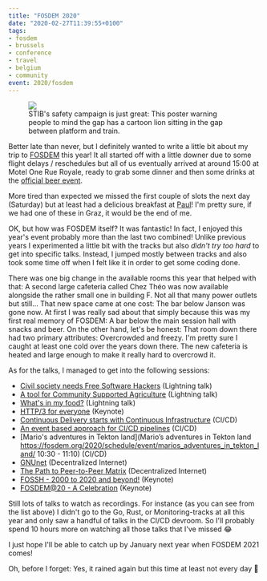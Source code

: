 ```yaml
---
title: "FOSDEM 2020"
date: "2020-02-27T11:39:55+0100"
tags:
- fosdem
- brussels
- conference
- travel
- belgium
- community
event: 2020/fosdem
---
```


<figure>
<img src="/media/2020/fosdem-brussels-pt.jpg">
<figcaption>STIB's safety campaign is just great: This poster warning people to mind the gap has a cartoon lion sitting in the gap between platform and train.</figcaption>
</figure>

Better late than never, but I definitely wanted to write a little bit about my trip to [FOSDEM](https://fosdem.org) this year! It all started off with a little downer due to some flight delays / reschedules but all of us eventually arrived at around 15:00 at Motel One Rue Royale, ready to grab some dinner and then some drinks at the [official beer event](https://fosdem.org/2020/beerevent/).

More tired than expected we missed the first couple of slots the next day (Saturday) but at least had a delicious breakfast at [Paul](https://en.wikipedia.org/wiki/Paul_(bakery))! I'm pretty sure, if we had one of these in Graz, it would be the end of me.

OK, but how was FOSDEM itself? It was fantastic! In fact, I enjoyed this year's event probably more than the last two combined! Unlike previous years I experimented a little bit with the tracks but also *didn't try too hard* to get into specific talks.  Instead, I jumped mostly between tracks and also took some time off when I felt like it in order to get some coding done.

There was one big change in the available rooms this year that helped with that: A second large cafeteria called Chez Théo was now available alongside the rather small one in building F. Not all that many power outlets but still... That new space came at one cost: The bar below Janson was gone now. At first I was really sad about that simply because this was my first real memory of FOSDEM: A bar below the main session hall with snacks and beer. On the other hand, let's be honest: That room down there had two primary attributes: Overcrowded and freezy. I'm pretty sure I caught at least one cold over the years down there. The new cafeteria is heated and large enough to make it really hard to overcrowd it.

As for the talks, I managed to get into the following sessions:

- [Civil society needs Free Software Hackers](https://fosdem.org/2020/schedule/event/free_software_hackers_needed/) (Lightning talk)
- [A tool for Community Supported Agriculture](https://fosdem.org/2020/schedule/event/openolitor_community_supported_agriculture/) (Lightning talk)
- [What's in my food?](https://fosdem.org/2020/schedule/event/open_food_facts/) (Lightning talk)
- [HTTP/3 for everyone](https://fosdem.org/2020/schedule/event/http3/) (Keynote)
- [Continuous Delivery starts with Continuous Infrastructure](https://fosdem.org/2020/schedule/event/continuous_delivery_starts_with_continuous_infrastructure/) (CI/CD)
- [An event based approach for CI/CD pipelines](https://fosdem.org/2020/schedule/event/an_event_based_approach_for_cicd_pipelines/) (CI/CD)
- [Mario's adventures in Tekton land](Mario’s adventures in Tekton land
https://fosdem.org/2020/schedule/event/marios_adventures_in_tekton_land/
10:30 - 11:10) (CI/CD)
- [GNUnet](https://fosdem.org/2020/schedule/event/dip_gnunet/) (Decentralized Internet)
- [The Path to Peer-to-Peer Matrix](https://fosdem.org/2020/schedule/event/dip_p2p_matrix/) (Decentralized Internet)
- [FOSSH - 2000 to 2020 and beyond!](https://fosdem.org/2020/schedule/event/fossh/) (Keynote)
- [FOSDEM@20 - A Celebration](https://fosdem.org/2020/schedule/event/fosdem_at_20/) (Keynote)

Still lots of talks to watch as recordings. For instance (as you can see from the list above) I didn't go to the Go, Rust, or Monitoring-tracks at all this year and only saw a handful of talks in the CI/CD devroom. So I'll probably spend 10 hours more on watching all those talks that I've missed 😂

I just hope I'll be able to catch up by January next year when FOSDEM 2021 comes! 

Oh, before I forget: Yes, it rained again but this time at least not every day 🥳
